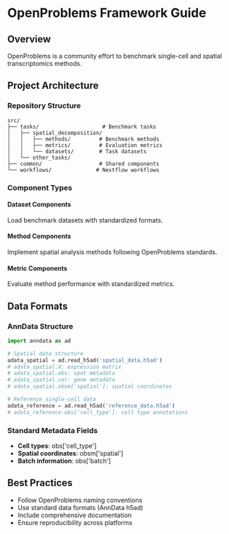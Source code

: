 # OpenProblems Framework Guide

## Overview
OpenProblems is a community effort to benchmark single-cell and spatial transcriptomics methods.

## Project Architecture

### Repository Structure
```
src/
├── tasks/                    # Benchmark tasks
│   ├── spatial_decomposition/
│   │   ├── methods/         # Benchmark methods
│   │   ├── metrics/         # Evaluation metrics
│   │   └── datasets/        # Task datasets
│   └── other_tasks/
├── common/                  # Shared components
└── workflows/              # Nextflow workflows
```

### Component Types

#### Dataset Components
Load benchmark datasets with standardized formats.

#### Method Components
Implement spatial analysis methods following OpenProblems standards.

#### Metric Components
Evaluate method performance with standardized metrics.

## Data Formats

### AnnData Structure
```python
import anndata as ad

# Spatial data structure
adata_spatial = ad.read_h5ad('spatial_data.h5ad')
# adata_spatial.X: expression matrix
# adata_spatial.obs: spot metadata
# adata_spatial.var: gene metadata
# adata_spatial.obsm['spatial']: spatial coordinates

# Reference single-cell data
adata_reference = ad.read_h5ad('reference_data.h5ad')
# adata_reference.obs['cell_type']: cell type annotations
```

### Standard Metadata Fields
- **Cell types**: obs['cell_type']
- **Spatial coordinates**: obsm['spatial']
- **Batch information**: obs['batch']

## Best Practices
- Follow OpenProblems naming conventions
- Use standard data formats (AnnData h5ad)
- Include comprehensive documentation
- Ensure reproducibility across platforms
